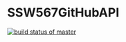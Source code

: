# SSW567GitHubAPI
[![build status of master](https://travis-ci.org/Connorsmith25/SSW567GitHubAPI.svg?branch=master)](https://travis-ci.org/Connorsmith25/SSW567GitHubAPI)
